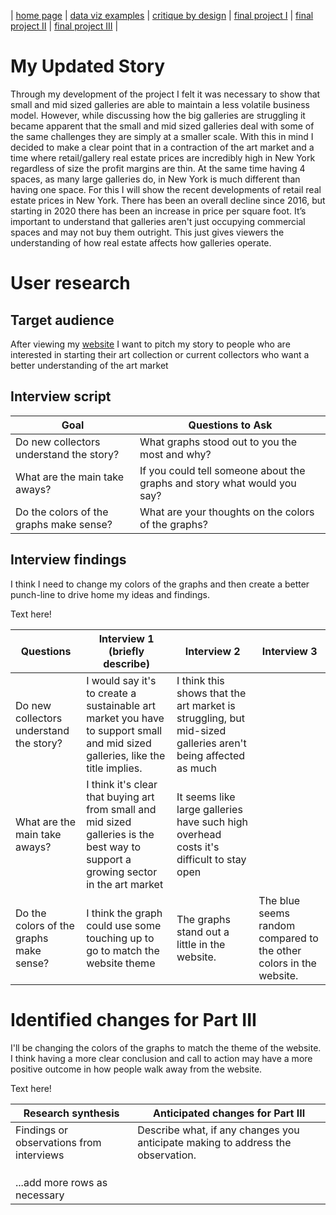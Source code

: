 | [home page](https://cmustudent.github.io/tswd-portfolio-templates/) | [data viz examples](dataviz-examples) | [critique by design](critique-by-design) | [final project I](final-project-part-one) | [final project II](final-project-part-two) | [final project III](final-project-part-three) |

# My Updated Story
Through my development of the project I felt it was necessary to show that small and mid sized galleries are able to maintain a less volatile business model. However, while discussing how the big galleries are struggling it became apparent that the small and mid sized galleries deal with some of the same challenges they are simply at a smaller scale. With this in mind I decided to make a clear point that in a contraction of the art market and a time where retail/gallery real estate prices are incredibly high in New York regardless of size the profit margins are thin. At the same time having 4 spaces, as many large galleries do, in New York is much different than having one space. For this I will show the recent developments of retail real estate prices in New York. There has been an overall decline since 2016, but starting in 2020  there has been an increase in price per square foot. It’s important to understand that galleries aren't just occupying commercial spaces and may not buy them outright. This just gives viewers the understanding of how real estate affects how galleries operate.

# User research 

## Target audience
After viewing my [website](https://preview.shorthand.com/K9fd92B6kSiYK8RA) I want to pitch my story to people who are interested in starting their art collection or current collectors who want a better understanding of the art market


## Interview script


| Goal | Questions to Ask |
|------|------------------|
| Do new collectors understand the story? | What graphs stood out to you the most and why? |
| What are the main take aways? | If you could tell someone about the graphs and story what would you say? |
| Do the colors of the graphs make sense? | What are your thoughts on the colors of the graphs? |




## Interview findings
I think I need to change my colors of the graphs and then create a better punch-line to drive home my ideas and findings.

Text here!

| Questions               | Interview 1 (briefly describe) | Interview 2 | Interview 3 |
|-------------------------|--------------------------------|-------------|-------------|
| Do new collectors understand the story? | I would say it's to create a sustainable art market you have to support small and mid sized galleries, like the title implies. | I think this shows that the art market is struggling, but mid-sized galleries aren't being affected as much|
| What are the main take aways? | I think it's clear that buying art from small and mid sized galleries is the best way to support a growing sector in the art market | It seems like large galleries have such high overhead costs it's difficult to stay open |
| Do the colors of the graphs make sense? | I think the graph could use some touching up to go to match the website theme | The graphs stand out a little in the website. | The blue seems random compared to the other colors in the website. |


# Identified changes for Part III
I'll be changing the colors of the graphs to match the theme of the website. I think having a more clear conclusion and call to action may have a more positive outcome in how people walk away from the website.

Text here!

| Research synthesis                       | Anticipated changes for Part III                                                |
|------------------------------------------|---------------------------------------------------------------------------------|
| Findings or observations from interviews | Describe what, if any changes you anticipate making to address the observation. |
|                                          |                                                                                 |
|                                          |                                                                                 |
|                                          |                                                                                 |
| ...add more rows as necessary            |                                                                                 |



